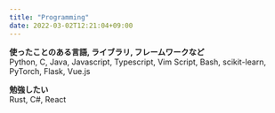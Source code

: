 ```yaml
---
title: "Programming"
date: 2022-03-02T12:21:04+09:00
---
```


**使ったことのある言語, ライブラリ, フレームワークなど**  
Python, C, Java, Javascript, Typescript, Vim Script, Bash, scikit-learn, PyTorch, Flask, Vue.js  

**勉強したい**  
Rust, C#, React 
